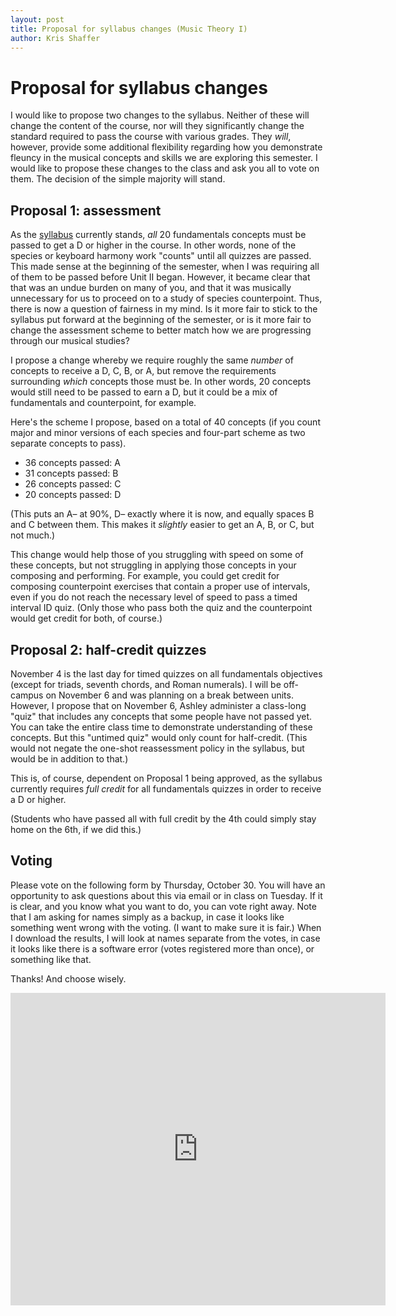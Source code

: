 ```yaml
---
layout: post
title: Proposal for syllabus changes (Music Theory I)
author: Kris Shaffer
---
```


# Proposal for syllabus changes

I would like to propose two changes to the syllabus. Neither of these will change the content of the course, nor will they significantly change the standard required to pass the course with various grades. They *will*, however, provide some additional flexibility regarding how you demonstrate fleuncy in the musical concepts and skills we are exploring this semester. I would like to propose these changes to the class and ask you all to vote on them. The decision of the simple majority will stand.

## Proposal 1: assessment 

As the [syllabus](theory1.html) currently stands, *all* 20 fundamentals concepts must be passed to get a D or higher in the course. In other words, none of the species or keyboard harmony work "counts" until all quizzes are passed. This made sense at the beginning of the semester, when I was requiring all of them to be passed before Unit II began. However, it became clear that that was an undue burden on many of you, and that it was musically unnecessary for us to proceed on to a study of species counterpoint. Thus, there is now a question of fairness in my mind. Is it more fair to stick to the syllabus put forward at the beginning of the semester, or is it more fair to change the assessment scheme to better match how we are progressing through our musical studies?

I propose a change whereby we require roughly the same *number* of concepts to receive a D, C, B, or A, but remove the requirements surrounding *which* concepts those must be. In other words, 20 concepts would still need to be passed to earn a D, but it could be a mix of fundamentals and counterpoint, for example. 

Here's the scheme I propose, based on a total of 40 concepts (if you count major and minor versions of each species and four-part scheme as two separate concepts to pass).

- 36 concepts passed: A  
- 31 concepts passed: B  
- 26 concepts passed: C  
- 20 concepts passed: D

(This puts an A– at 90%, D– exactly where it is now, and equally spaces B and C between them. This makes it *slightly* easier to get an A, B, or C, but not much.)

This change would help those of you struggling with speed on some of these concepts, but not struggling in applying those concepts in your composing and performing. For example, you could get credit for composing counterpoint exercises that contain a proper use of intervals, even if you do not reach the necessary level of speed to pass a timed interval ID quiz. (Only those who pass both the quiz and the counterpoint would get credit for both, of course.)

## Proposal 2: half-credit quizzes

November 4 is the last day for timed quizzes on all fundamentals objectives (except for triads, seventh chords, and Roman numerals). I will be off-campus on November 6 and was planning on a break between units. However, I propose that on November 6, Ashley administer a class-long "quiz" that includes any concepts that some people have not passed yet. You can take the entire class time to demonstrate understanding of these concepts. But this "untimed quiz" would only count for half-credit. (This would not negate the one-shot reassessment policy in the syllabus, but would be in addition to that.)

This is, of course, dependent on Proposal 1 being approved, as the syllabus currently requires *full credit* for all fundamentals quizzes in order to receive a D or higher.

(Students who have passed all with full credit by the 4th could simply stay home on the 6th, if we did this.)

## Voting

Please vote on the following form by Thursday, October 30. You will have an opportunity to ask questions about this via email or in class on Tuesday. If it is clear, and you know what you want to do, you can vote right away. Note that I am asking for names simply as a backup, in case it looks like something went wrong with the voting. (I want to make sure it is fair.) When I download the results, I will look at names separate from the votes, in case it looks like there is a software error (votes registered more than once), or something like that.

Thanks! And choose wisely.

<iframe src="https://docs.google.com/forms/d/1o2QfoXoSBKl8angeeTM25906nbmh_fAZRNHtdmiF25Q/viewform?embedded=true" width="600" height="500" frameborder="0" marginheight="0" marginwidth="0">Loading...</iframe>